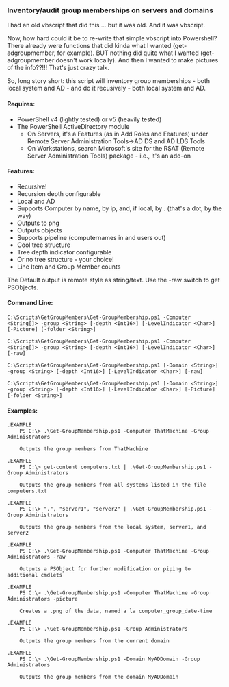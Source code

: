 ### Inventory/audit group memberships on servers and domains

I had an old vbscript that did this ... but it was old. And it was vbscript.

Now, how hard could it be to re-write that simple vbscript into Powershell? There already were functions that did kinda what I wanted (get-adgroupmember, for example). BUT nothing did quite what I wanted (get-adgroupmember doesn't work locally). And then I wanted to make pictures of the info??!!! That's just crazy talk.

So, long story short: this script will inventory group memberships - both local system and AD - and do it recusively - both local system and AD. 

#### Requires: 
* PowerShell v4 (lightly tested) or v5 (heavily tested)
* The PowerShell ActiveDirectory module
  * On Servers, it's a Features (as in Add Roles and Features) under Remote Server Administration Tools->AD DS and AD LDS Tools
  * On Workstations, search Microsoft's site for the RSAT (Remote Server Administration Tools) package - i.e., it's an add-on

#### Features: 
* Recursive!
* Recursion depth configurable
* Local and AD
* Supports Computer by name, by ip, and, if local, by . (that's a dot, by the way)
* Outputs to png
* Outputs objects
* Supports pipeline (computernames in and users out)
* Cool tree structure
* Tree depth indicator configurable
* Or no tree structure - your choice!
* Line Item and Group Member counts

The Default output is remote style as string/text. Use the -raw switch to get PSObjects.

#### Command Line:
```
C:\Scripts\GetGroupMembers\Get-GroupMembership.ps1 -Computer <String[]> -group <String> [-depth <Int16>] [-LevelIndicator <Char>] [-Picture] [-folder <String>]

C:\Scripts\GetGroupMembers\Get-GroupMembership.ps1 -Computer <String[]> -group <String> [-depth <Int16>] [-LevelIndicator <Char>] [-raw]

C:\Scripts\GetGroupMembers\Get-GroupMembership.ps1 [-Domain <String>] -group <String> [-depth <Int16>] [-LevelIndicator <Char>] [-raw]

C:\Scripts\GetGroupMembers\Get-GroupMembership.ps1 [-Domain <String>] -group <String> [-depth <Int16>] [-LevelIndicator <Char>] [-Picture] [-folder <String>]
```

#### Examples:
```
.EXAMPLE 
    PS C:\> .\Get-GroupMembership.ps1 -Computer ThatMachine -Group Administrators

    Outputs the group members from ThatMachine

.EXAMPLE 
    PS C:\> get-content computers.txt | .\Get-GroupMembership.ps1 -Group Administrators

    Outputs the group members from all systems listed in the file computers.txt

.EXAMPLE 
    PS C:\> ".", "server1", "server2" | .\Get-GroupMembership.ps1 -Group Administrators

    Outputs the group members from the local system, server1, and server2

.EXAMPLE 
    PS C:\> .\Get-GroupMembership.ps1 -Computer ThatMachine -Group Administrators -raw

    Outputs a PSObject for further modification or piping to additional cmdlets

.EXAMPLE 
    PS C:\> .\Get-GroupMembership.ps1 -Computer ThatMachine -Group Administrators -picture

    Creates a .png of the data, named a la computer_group_date-time

.EXAMPLE 
    PS C:\> .\Get-GroupMembership.ps1 -Group Administrators
    
    Outputs the group members from the current domain

.EXAMPLE 
    PS C:\> .\Get-GroupMembership.ps1 -Domain MyADDomain -Group Administrators

    Outputs the group members from the domain MyADDomain
```

